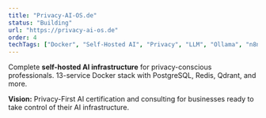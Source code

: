 ```yaml
---
title: "Privacy-AI-OS.de"
status: "Building"
url: "https://privacy-ai-os.de"
order: 4
techTags: ["Docker", "Self-Hosted AI", "Privacy", "LLM", "Ollama", "n8n"]
---
```


Complete **self-hosted AI infrastructure** for privacy-conscious professionals. 13-service Docker stack with PostgreSQL, Redis, Qdrant, and more.

**Vision:** Privacy-First AI certification and consulting for businesses ready to take control of their AI infrastructure.
